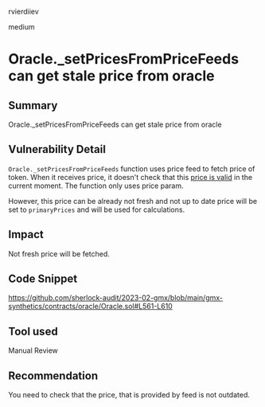 rvierdiiev

medium

# Oracle._setPricesFromPriceFeeds can get stale price from oracle

## Summary
Oracle._setPricesFromPriceFeeds can get stale price from oracle
## Vulnerability Detail
`Oracle._setPricesFromPriceFeeds` function uses price feed to fetch price of token.
When it receives price, it doesn't check that this [price is valid](https://github.com/sherlock-audit/2023-02-gmx/blob/main/gmx-synthetics/contracts/oracle/Oracle.sol#L571-L577) in the current moment. The function only uses price param.

However, this price can be already not fresh and not up to date price will be set to `primaryPrices` and will be used for calculations.
## Impact
Not fresh price will be fetched.
## Code Snippet
https://github.com/sherlock-audit/2023-02-gmx/blob/main/gmx-synthetics/contracts/oracle/Oracle.sol#L561-L610
## Tool used

Manual Review

## Recommendation
You need to check that the price, that is provided by feed is not outdated.